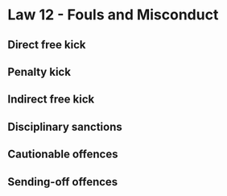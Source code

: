 # Law 12 - Fouls and Misconduct

Direct free kick
----

Penalty kick
----

Indirect free kick
----

Disciplinary sanctions
----

Cautionable offences
----

Sending-off offences
----


